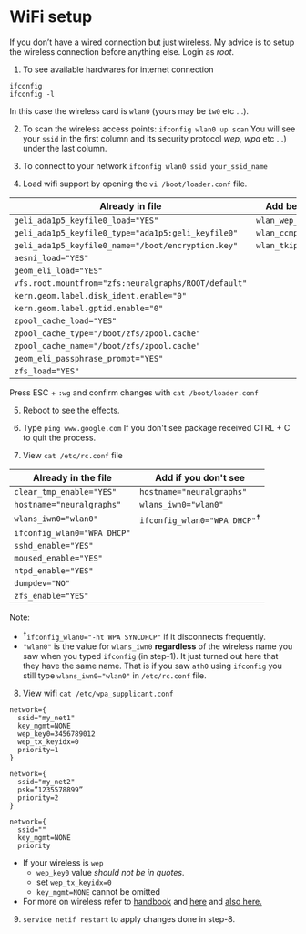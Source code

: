 # WiFi setup

If you don’t have a wired connection but just wireless.
My advice is to setup the wireless connection before anything else.
Login as *root*.

1. To see available hardwares for internet connection
```
ifconfig
ifconfig -l
```
In this case the wireless card is `wlan0` (yours may be `iw0` etc ...).

2. To scan the wireless access points:
```ifconfig wlan0 up scan```
You will see your `ssid` in the first column and its security protocol *wep*, *wpa* etc ...) under the last column.

3. To connect to your network
```ifconfig wlan0 ssid your_ssid_name```

4. Load wifi support by opening the `vi /boot/loader.conf` file.

| Already in file                                      | Add below in file      |
| ---------------------------------------------------- | ---------------------- |
| `geli_ada1p5_keyfile0_load="YES"`                    | `wlan_wep_load="YES"`  |
| `geli_ada1p5_keyfile0_type="ada1p5:geli_keyfile0"`   | `wlan_ccmp_load="YES"` |
| `geli_ada1p5_keyfile0_name="/boot/encryption.key"`   | `wlan_tkip_load="YES"` |
| `aesni_load="YES"`                                   |                        |
| `geom_eli_load="YES"`                                |                        |
| `vfs.root.mountfrom="zfs:neuralgraphs/ROOT/default"` |                        |
| `kern.geom.label.disk_ident.enable="0"`              |                        |
| `kern.geom.label.gptid.enable="0"`                   |                        |
| `zpool_cache_load="YES"`                             |                        |
| `zpool_cache_type="/boot/zfs/zpool.cache"`           |                        |
| `zpool_cache_name="/boot/zfs/zpool.cache"`           |                        |
| `geom_eli_passphrase_prompt="YES"`                   |                        |
| `zfs_load="YES"`                                     |                        |

Press ESC + `:wg` and confirm changes with `cat /boot/loader.conf`

5. Reboot to see the effects.

6. Type
```ping www.google.com```
If you don't see package received CTRL + C to quit the process.

7. View `cat /etc/rc.conf` file

| Already in the file         | Add if you don't see                          |
| --------------------------- | --------------------------------------------- |
| `clear_tmp_enable="YES"`    | `hostname="neuralgraphs"`                     |
| `hostname="neuralgraphs"`   | `wlans_iwn0="wlan0"`                          |
| `wlans_iwn0="wlan0"`        | `ifconfig_wlan0="WPA DHCP"`<sup>&#9768;</sup> |
| `ifconfig_wlan0="WPA DHCP"` |                                               |
| `sshd_enable="YES"`         |                                               |
| `moused_enable="YES"`       |                                               |
| `ntpd_enable="YES"`         |                                               |
| `dumpdev="NO"`              |                                               |
| `zfs_enable="YES"`          |                                               |

  Note:
  - <sup>&#9768;</sup>`ifconfig_wlan0="-ht WPA SYNCDHCP"` if it disconnects frequently.
  - `"wlan0"` is the value for `wlans_iwn0` **regardless** of the wireless name you saw when you typed `ifconfig` (in step-1).
    It just turned out here that they have the same name.
    That is if you saw `ath0` using `ifconfig` you still type `wlans_iwn0="wlan0"` in `/etc/rc.conf` file.

8. View wifi `cat /etc/wpa_supplicant.conf`
```
network={
  ssid="my_net1"
  key_mgmt=NONE
  wep_key0=3456789012
  wep_tx_keyidx=0
  priority=1
}

network={
  ssid="my_net2"
  psk=”1235578899”
  priority=2
}

network={
  ssid=""
  key_mgmt=NONE
  priority
```
  - If your wireless is `wep`
    * `wep_key0` value *should not be in quotes*.
    * set `wep_tx_keyidx=0`
    * `key_mgmt=NONE` cannot be omitted
  - For more on wireless refer to [handbook](https://www.freebsd.org/doc/en_US.ISO8859-1/books/handbook/network-wireless.html)
    and [here](https://srobb.net/fbsdquickwireless.html)
    and [also here.](http://www.thegeekstuff.com/2009/11/ping-tutorial-13-effective-ping-command-examples/?utm_source=feedburner&utm_medium=feed&utm_campaign=Feed%3A+TheGeekStuff+(The+Geek+Stuff))

9. `service netif restart` to apply changes done in step-8.
